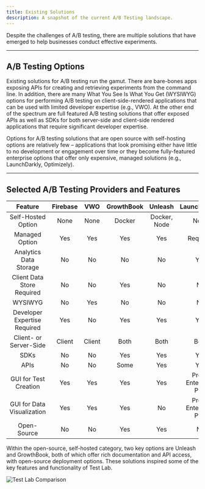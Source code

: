 ```yaml
---
title: Existing Solutions
description: A snapshot of the current A/B Testing landscape.
---
```


Despite the challenges of A/B testing, there are multiple solutions that have emerged to help businesses conduct effective experiments.

---

## A/B Testing Options

Existing solutions for A/B testing run the gamut. There are bare-bones apps exposing APIs for creating and retrieving experiments from the command line. In addition, there are many What You See Is What You Get (WYSIWYG) options for performing A/B testing on client-side-rendered applications that can be used with limited developer expertise (e.g., VWO). At the other end of the spectrum are full featured A/B testing solutions that offer exposed APIs as well as SDKs for both server-side and client-side rendered applications that require significant developer expertise.

Options for A/B testing solutions that are open source with self-hosting options are relatively few – applications that look promising either have little to no development or engagement over time or they become fully-featured enterprise options that offer only expensive, managed solutions (e.g., LaunchDarkly, Optimizely).

---

## Selected A/B Testing Providers and Features

|           Feature            | Firebase |  VWO   | GrowthBook |   Unleash    |      LaunchDarkly      |
| :--------------------------: | :------: | :----: | :--------: | :----------: | :--------------------: |
|      Self-Hosted Option      |   None   |  None  |   Docker   | Docker, Node |          None          |
|        Managed Option        |   Yes    |  Yes   |    Yes     |     Yes      |        Required        |
|    Analytics Data Storage    |    No    |   No   |     No     |      No      |          Yes           |
|  Client Data Store Required  |    No    |   No   |    Yes     |      No      |           No           |
|           WYSIWYG            |    No    |  Yes   |     No     |      No      |           No           |
| Developer Expertise Required |   Yes    |   No   |    Yes     |     Yes      |          Yes           |
|    Client- or Server-Side    |  Client  | Client |    Both    |     Both     |          Both          |
|             SDKs             |    No    |   No   |    Yes     |     Yes      |          Yes           |
|             APIs             |    No    |   No   |    Some    |     Yes      |          Yes           |
|    GUI for Test Creation     |   Yes    |  Yes   |    Yes     |     Yes      | Pro or Enterprise Plan |
|  GUI for Data Visualization  |   Yes    |  Yes   |    Yes     |      No      | Pro or Enterprise Plan |
|         Open-Source          |    No    |   No   |    Yes     |     Yes      |           No           |

Within the open-source, self-hosted category, two key options are Unleash and GrowthBook, both of which offer rich documentation and API access, with open-source deployment options. These solutions inspired some of the key features and functionality of Test Lab.

![Test Lab Comparison](/images/Test-Lab-Comparison.png)
